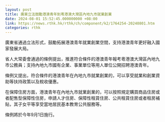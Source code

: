 ```yaml
---
layout: post
title: 廣東立法鼓勵港澳青年到粵港澳大灣區內地九市就業創業
date: 2024-08-01 15:52:45.000000000 +08:00
link: https://news.rthk.hk/rthk/ch/component/k2/1764254-20240801.htm
categories: rthk
---
```


廣東省通過立法形式，鼓勵拓展港澳青年就業創業空間，支持港澳青年更好融入國家發展大局。

省人大常委會通過的條例提出，推進符合條件的港澳青年報考粵港澳大灣區內地九市公務員；支持內地九市國有企業、事業單位等用人單位公開招聘港澳青年。

條例又提出，符合條件的港澳青年在內地九市就業創業的，可以享受就業和創業資助等扶持政策以及稅收優惠。

在保障住房方面，港澳青年在內地九市就業創業的，可以按照規定購買商品住房或者配售型保障性住房，申請人才住房、保障性租賃住房、公共租賃住房或者租房補貼，其子女平等享受當地居民基本教育公共服務等。

條例將於今年9月1日施行。
